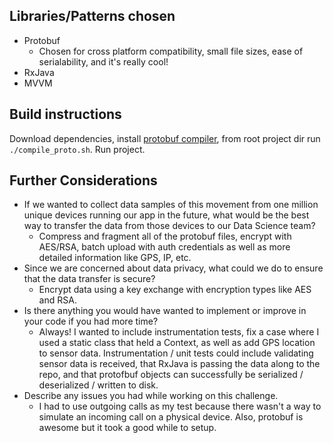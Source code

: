 ## Libraries/Patterns chosen
- Protobuf
	- Chosen for cross platform compatibility, small file sizes, ease of serialability, and it's really cool!
- RxJava
- MVVM 
 
## Build instructions
Download dependencies, install [protobuf compiler](https://github.com/protocolbuffers/protobuf/releases/tag/v3.12.4), from root project dir run `./compile_proto.sh`. Run project. 

## Further Considerations

- If we wanted to collect data samples of this movement from one million unique devices running our app in the future, what would be the best way to transfer the data from those devices to our Data Science team? 
  - Compress and fragment all of the protobuf files, encrypt with AES/RSA, batch upload with auth credentials as well as more detailed information like GPS, IP, etc.
- Since we are concerned about data privacy, what could we do to ensure that the data transfer is secure?
  - Encrypt data using a key exchange with encryption types like AES and RSA. 
- Is there anything you would have wanted to implement or improve in your code if you had more time?
  - Always! I wanted to include instrumentation tests, fix a case where I used a static class that held a Context, as well as add GPS location to sensor data. Instrumentation / unit tests could include validating sensor data is received, that RxJava is passing the data along to the repo, and that protofbuf objects can successfully be serialized / deserialized / written to disk.
- Describe any issues you had while working on this challenge.  
  - I had to use outgoing calls as my test because there wasn't a way to simulate an incoming call on a physical device. Also, protobuf is awesome but it took a good while to setup.
